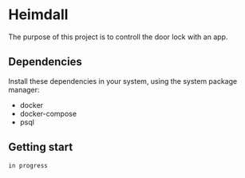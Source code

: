 # Heimdall

The purpose of this project is to controll the door lock with an app.

## Dependencies

Install these dependencies in your system, using the system package manager:
- docker
- docker-compose
- psql

## Getting start
`in progress`
